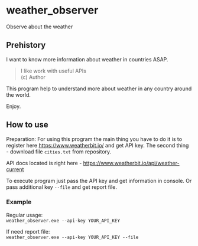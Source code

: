 # weather_observer
Observe about the weather

## Prehistory
I want to know more information about weather in countries ASAP.

> I like work with useful APIs  
> (c) Author

This program help to understand more about weather in any country around the world.

Enjoy.

## How to use
Preparation:
For using this program the main thing you have to do it is to register here https://www.weatherbit.io/ and get API key.
The second thing - download file `cities.txt` from repository.

API docs located is right here - https://www.weatherbit.io/api/weather-current

To execute program just pass the API key and get information in console. Or pass additional key `--file` and get report file.

### Example 

Regular usage:  
`weather_observer.exe --api-key YOUR_API_KEY`

If need report file:  
`weather_observer.exe --api-key YOUR_API_KEY --file`